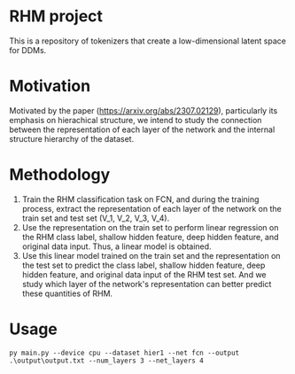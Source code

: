 # RHM project
This is a repository of tokenizers that create a low-dimensional latent space for DDMs. 
# Motivation
Motivated by the paper (https://arxiv.org/abs/2307.02129), particularly its emphasis on hierachical structure, we intend to study the connection between the representation of each layer of the network and the internal structure hierarchy of the dataset. 
# Methodology
1. Train the RHM classification task on FCN, and during the training process, extract the representation of each layer of the network on the train set and test set (V_1, V_2, V_3, V_4).  
2. Use the representation on the train set to perform linear regression on the RHM class label, shallow hidden feature, deep hidden feature, and original data input. Thus, a linear model is obtained.  
3. Use this linear model trained on the train set and the representation on the test set to predict the class label, shallow hidden feature, deep hidden feature, and original data input of the RHM test set. And we study which layer of the network's representation can better predict these quantities of RHM. 
# Usage
```
py main.py --device cpu --dataset hier1 --net fcn --output .\output\output.txt --num_layers 3 --net_layers 4
```
